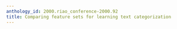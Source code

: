 ```yaml
---
anthology_id: 2000.riao_conference-2000.92
title: Comparing feature sets for learning text categorization
---
```

